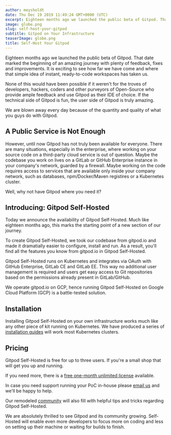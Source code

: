 ```yaml
---
author: meysholdt
date: Thu Dec 19 2019 11:49:24 GMT+0000 (UTC)
excerpt: Eighteen months ago we launched the public beta of Gitpod. That date marked the beginning of an amazing journey with plenty of feedback
image: globe.png
slug: self-host-your-gitpod
subtitle: Gitpod on Your Infrastructure
teaserImage: globe.png
title: Self-Host Your Gitpod
---
```


<script context="module">
  export const prerender = true;
</script>

Eighteen months ago we launched the public beta of Gitpod.
That date marked the beginning of an amazing journey with plenty of feedback, fixes and improvements.
It is exciting to see how far we have come and where that simple idea of instant, ready-to-code workspaces has taken us.

None of this would have been possible if it weren't for the troves of developers, hackers, coders and other purveyors of Open-Source who provide ample feedback and use Gitpod as their IDE of choice.
If the technical side of Gitpod is fun, the user side of Gitpod is truly amazing.

We are blown away every day because of the quantity and quality of what you guys do with Gitpod.

## A Public Service is Not Enough

However, until now Gitpod has not truly been available for everyone.
There are many situations, especially in the enterprise, where working on your source code on a third-party cloud service is out of question.
Maybe the codebase you work on lives on a GitLab or GitHub Enterprise instance in your company's network, guarded by a firewall.
Maybe working on the code requires access to services that are available only inside your company network, such as databases, npm/Docker/Maven registires or a Kubernetes cluster.

Well, why not have Gitpod where you need it?

## Introducing: Gitpod Self-Hosted

Today we announce the availability of Gitpod Self-Hosted.
Much like eighteen months ago, this marks the starting point of a new section of our journey.

To create Gitpod Self-Hosted, we took our codebase from gitpod.io and made it dramatially easier to configure, install and run.
As a result, you'll find all the features you know from gitpod.io in Gitpod Self-Hosted.

Gitpod Self-Hosted runs on Kubernetes and integrates via OAuth with GitHub Enterprise, GitLab CE and GitLab EE.
This way no additional user management is required and users get easy access to Git repositories based on the permissions already present in GitLab/GitHub.

We operate gitpod.io on GCP, hence running Gitpod Self-Hosted on Google Cloud Platform (GCP) is a battle-tested solution.

## Installation

Installing Gitpod Self-Hosted on your own infrastructure works much like any other piece of kit running on Kubernetes. We have produced a series of [installation guides](/docs/self-hosted/latest/installation) will work most Kubernetes clusters.

## Pricing

Gitpod Self-Hosted is free for up to three users. If you're a small shop that will get you up and running.

If you need more, there is a [free one-month unlimited license](https://gitpod.io/selfhosted-trial) available.

In case you need support running your PoC in-house please [email us](mailto:contact@gitpod.io) and we'll be happy to help.

Our remodeled [community](https://community.gitpod.io/) will also fill with helpful tips and tricks regarding Gitpod Self-Hosted.

We are absolutely thrilled to see Gitpod and its community growing.
Self-Hosted will enable even more developers to focus more on coding and less on setting up their machine or waiting for builds to finish.
